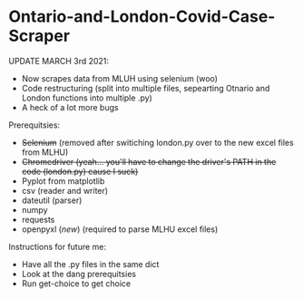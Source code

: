 # Ontario-and-London-Covid-Case-Scraper

UPDATE MARCH 3rd 2021:
- Now scrapes data from MLUH using selenium (woo)
- Code restructuring (split into multiple files, sepearting Otnario and London functions into multiple .py)
- A heck of a lot more bugs

Prerequitsies:
- ~~Selenium~~ (removed after switiching london.py over to the new excel files from MLHU)
- ~~Chromedriver (yeah... you'll have to change the driver's PATH in the code (london.py) cause I suck)~~
- Pyplot from matplotlib
- csv (reader and writer)
- dateutil (parser)
- numpy
- requests
- openpyxl (*new*) (required to parse MLHU excel files)

Instructions for future me:
- Have all the .py files in the same dict
- Look at the dang prerequitsies
- Run get-choice to get choice
